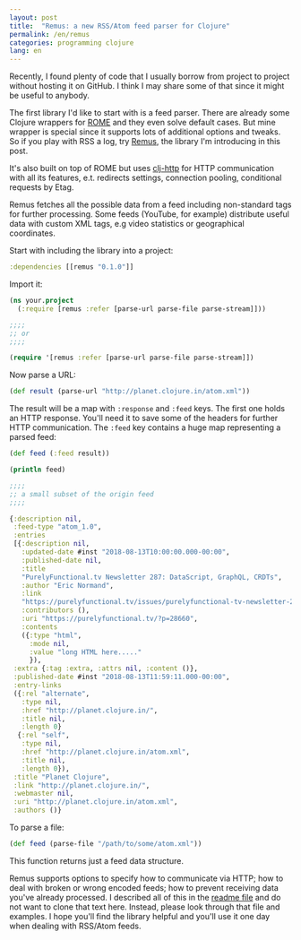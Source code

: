 ```yaml
---
layout: post
title:  "Remus: a new RSS/Atom feed parser for Clojure"
permalink: /en/remus
categories: programming clojure
lang: en
---
```


Recently, I found plenty of code that I usually borrow from project to project
without hosting it on GitHub. I think I may share some of that since it might be
useful to anybody.

[rome-site]: https://rometools.github.io/rome/

[remus]: https://github.com/igrishaev/remus

The first library I'd like to start with is a feed parser. There are already
some Clojure wrappers for [ROME][rome-site] and they even solve default
cases. But mine wrapper is special since it supports lots of additional options
and tweaks. So if you play with RSS a log, try [Remus][remus], the library I'm
introducing in this post.

[clj-http]: https://github.com/dakrone/clj-http

It's also built on top of ROME but uses [clj-http][clj-http] for HTTP
communication with all its features, e.t. redirects settings, connection
pooling, conditional requests by Etag.

Remus fetches all the possible data from a feed including non-standard tags for
further processing. Some feeds (YouTube, for example) distribute useful data
with custom XML tags, e.g video statistics or geographical coordinates.

Start with including the library into a project:

~~~clojure
:dependencies [[remus "0.1.0"]]
~~~


Import it:

~~~clojure
(ns your.project
  (:require [remus :refer [parse-url parse-file parse-stream]]))

;;;;
;; or
;;;;

(require '[remus :refer [parse-url parse-file parse-stream]])
~~~

Now parse a URL:

~~~clojure
(def result (parse-url "http://planet.clojure.in/atom.xml"))
~~~

The result will be a map with `:response` and `:feed` keys. The first one holds
an HTTP response. You'll need it to save some of the headers for further HTTP
communication. The `:feed` key contains a huge map representing a parsed feed:

~~~clojure
(def feed (:feed result))

(println feed)

;;;;
;; a small subset of the origin feed
;;;;

{:description nil,
 :feed-type "atom_1.0",
 :entries
 [{:description nil,
   :updated-date #inst "2018-08-13T10:00:00.000-00:00",
   :published-date nil,
   :title
   "PurelyFunctional.tv Newsletter 287: DataScript, GraphQL, CRDTs",
   :author "Eric Normand",
   :link
   "https://purelyfunctional.tv/issues/purelyfunctional-tv-newsletter-287-datascript-graphql-crdts/",
   :contributors (),
   :uri "https://purelyfunctional.tv/?p=28660",
   :contents
   ({:type "html",
     :mode nil,
     :value "long HTML here....."
     }),
 :extra {:tag :extra, :attrs nil, :content ()},
 :published-date #inst "2018-08-13T11:59:11.000-00:00",
 :entry-links
 ({:rel "alternate",
   :type nil,
   :href "http://planet.clojure.in/",
   :title nil,
   :length 0}
  {:rel "self",
   :type nil,
   :href "http://planet.clojure.in/atom.xml",
   :title nil,
   :length 0}),
 :title "Planet Clojure",
 :link "http://planet.clojure.in/",
 :webmaster nil,
 :uri "http://planet.clojure.in/atom.xml",
 :authors ()}
~~~

To parse a file:

~~~clojure
(def feed (parse-file "/path/to/some/atom.xml"))
~~~

This function returns just a feed data structure.

[toc]: https://github.com/igrishaev/remus#table-of-contents

Remus supports options to specify how to communicate via HTTP; how to deal with
broken or wrong encoded feeds; how to prevent receiving data you've already
processed. I described all of this in the [readme file][toc] and do not want to
clone that text here. Instead, please look through that file and examples. I
hope you'll find the library helpful and you'll use it one day when dealing with
RSS/Atom feeds.

